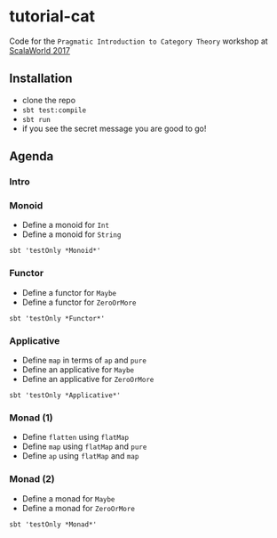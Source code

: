 # tutorial-cat

Code for the `Pragmatic Introduction to Category Theory` workshop at [ScalaWorld 2017](https://scala.world)

## Installation
- clone the repo
- `sbt test:compile`
- `sbt run`
- if you see the secret message you are good to go!

## Agenda

### Intro

### Monoid
- Define a monoid for `Int`
- Define a monoid for `String`

`sbt 'testOnly *Monoid*'`


### Functor
- Define a functor for `Maybe`
- Define a functor for `ZeroOrMore`

`sbt 'testOnly *Functor*'`


### Applicative
- Define `map` in terms of `ap` and `pure`
- Define an applicative for `Maybe`
- Define an applicative for `ZeroOrMore`

`sbt 'testOnly *Applicative*'`

### Monad (1)
- Define `flatten` using `flatMap`
- Define `map` using `flatMap` and `pure`
- Define `ap` using `flatMap` and `map`

### Monad (2)
- Define a monad for `Maybe`
- Define a monad for `ZeroOrMore`

`sbt 'testOnly *Monad*'`
